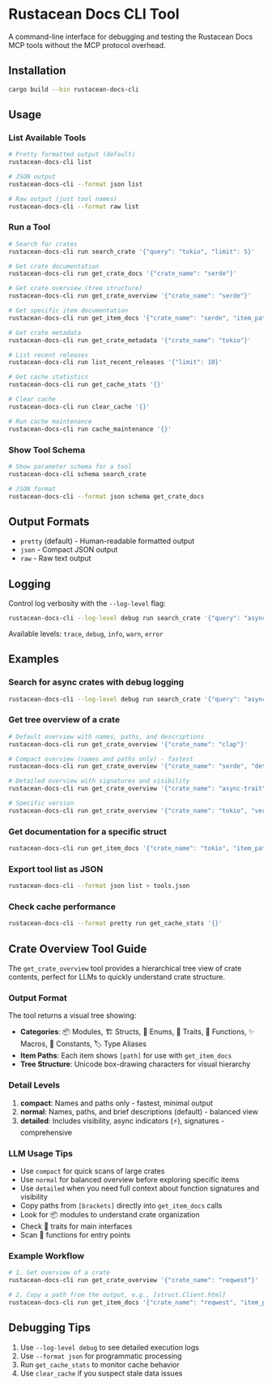 # Rustacean Docs CLI Tool

A command-line interface for debugging and testing the Rustacean Docs MCP tools without the MCP protocol overhead.

## Installation

```bash
cargo build --bin rustacean-docs-cli
```

## Usage

### List Available Tools

```bash
# Pretty formatted output (default)
rustacean-docs-cli list

# JSON output
rustacean-docs-cli --format json list

# Raw output (just tool names)
rustacean-docs-cli --format raw list
```

### Run a Tool

```bash
# Search for crates
rustacean-docs-cli run search_crate '{"query": "tokio", "limit": 5}'

# Get crate documentation
rustacean-docs-cli run get_crate_docs '{"crate_name": "serde"}'

# Get crate overview (tree structure)
rustacean-docs-cli run get_crate_overview '{"crate_name": "serde"}'

# Get specific item documentation
rustacean-docs-cli run get_item_docs '{"crate_name": "serde", "item_path": "Serialize"}'

# Get crate metadata
rustacean-docs-cli run get_crate_metadata '{"crate_name": "tokio"}'

# List recent releases
rustacean-docs-cli run list_recent_releases '{"limit": 10}'

# Get cache statistics
rustacean-docs-cli run get_cache_stats '{}'

# Clear cache
rustacean-docs-cli run clear_cache '{}'

# Run cache maintenance
rustacean-docs-cli run cache_maintenance '{}'
```

### Show Tool Schema

```bash
# Show parameter schema for a tool
rustacean-docs-cli schema search_crate

# JSON format
rustacean-docs-cli --format json schema get_crate_docs
```

## Output Formats

- `pretty` (default) - Human-readable formatted output
- `json` - Compact JSON output
- `raw` - Raw text output

## Logging

Control log verbosity with the `--log-level` flag:

```bash
rustacean-docs-cli --log-level debug run search_crate '{"query": "async"}'
```

Available levels: `trace`, `debug`, `info`, `warn`, `error`

## Examples

### Search for async crates with debug logging
```bash
rustacean-docs-cli --log-level debug run search_crate '{"query": "async", "limit": 3}'
```

### Get tree overview of a crate
```bash
# Default overview with names, paths, and descriptions
rustacean-docs-cli run get_crate_overview '{"crate_name": "clap"}'

# Compact overview (names and paths only) - fastest
rustacean-docs-cli run get_crate_overview '{"crate_name": "serde", "detail_level": "compact"}'

# Detailed overview with signatures and visibility
rustacean-docs-cli run get_crate_overview '{"crate_name": "async-trait", "detail_level": "detailed"}'

# Specific version
rustacean-docs-cli run get_crate_overview '{"crate_name": "tokio", "version": "1.35.0"}'
```

### Get documentation for a specific struct
```bash
rustacean-docs-cli run get_item_docs '{"crate_name": "tokio", "item_path": "runtime/struct.Runtime.html"}'
```

### Export tool list as JSON
```bash
rustacean-docs-cli --format json list > tools.json
```

### Check cache performance
```bash
rustacean-docs-cli --format pretty run get_cache_stats '{}'
```

## Crate Overview Tool Guide

The `get_crate_overview` tool provides a hierarchical tree view of crate contents, perfect for LLMs to quickly understand crate structure.

### Output Format
The tool returns a visual tree showing:
- **Categories**: 📦 Modules, 🏗️ Structs, 🔢 Enums, 🎯 Traits, 🔧 Functions, ✨ Macros, 📌 Constants, 🏷️ Type Aliases
- **Item Paths**: Each item shows `[path]` for use with `get_item_docs`
- **Tree Structure**: Unicode box-drawing characters for visual hierarchy

### Detail Levels
1. **compact**: Names and paths only - fastest, minimal output
2. **normal**: Names, paths, and brief descriptions (default) - balanced view
3. **detailed**: Includes visibility, async indicators (⚡), signatures - comprehensive

### LLM Usage Tips
- Use `compact` for quick scans of large crates
- Use `normal` for balanced overview before exploring specific items
- Use `detailed` when you need full context about function signatures and visibility
- Copy paths from `[brackets]` directly into `get_item_docs` calls
- Look for 📦 modules to understand crate organization
- Check 🎯 traits for main interfaces
- Scan 🔧 functions for entry points

### Example Workflow
```bash
# 1. Get overview of a crate
rustacean-docs-cli run get_crate_overview '{"crate_name": "reqwest"}'

# 2. Copy a path from the output, e.g., [struct.Client.html]
rustacean-docs-cli run get_item_docs '{"crate_name": "reqwest", "item_path": "struct.Client.html"}'
```

## Debugging Tips

1. Use `--log-level debug` to see detailed execution logs
2. Use `--format json` for programmatic processing
3. Run `get_cache_stats` to monitor cache behavior
4. Use `clear_cache` if you suspect stale data issues